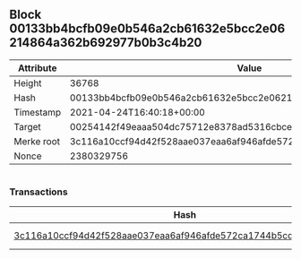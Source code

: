 ## Block 00133bb4bcfb09e0b546a2cb61632e5bcc2e06214864a362b692977b0b3c4b20

Attribute | Value
--- | ---
Height | 36768
Hash | 00133bb4bcfb09e0b546a2cb61632e5bcc2e06214864a362b692977b0b3c4b20
Timestamp | 2021-04-24T16:40:18+00:00
Target | 00254142f49eaaa504dc75712e8378ad5316cbcead634704b3734b6271167cc4
Merke root | 3c116a10ccf94d42f528aae037eaa6af946afde572ca1744b5cdaaef8014f866
Nonce | 2380329756

```

```

### Transactions

Hash | Amount
--- | ---
[3c116a10ccf94d42f528aae037eaa6af946afde572ca1744b5cdaaef8014f866](3c116a10ccf94d42f528aae037eaa6af946afde572ca1744b5cdaaef8014f866.md) | 10.00000000 SKEPTI 
